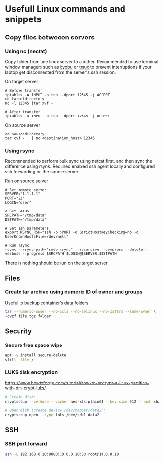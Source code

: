 # Usefull Linux commands and snippets

## Copy files betweeen servers

### Using nc (nectat)

Copy folder from one linux server to another. Recommended to use terminal window managers such as [byobu](https://www.byobu.org/) or [tmux](https://github.com/tmux/tmux/wiki) to prevent interruptions if your laptop get disconnected from the server's ssh session.

On target server

```
# Before transfer
iptables -A INPUT -p tcp --dport 12345 -j ACCEPT
cd targetdirectory
nc -l 12345 |tar xvf -

# After transfer
iptables -D INPUT -p tcp --dport 12345 -j ACCEPT
```

On source server

```
cd sourcedirectory
tar cvf - . | nc <destination_host> 12345
```

### Using rsync

Recommended to perform bulk sync using netcat first, and then sync the difference using rsynk. Required enabled ssh agent locally and configured ssh forwarding on the source server.

Run on source server

```
# Set remote server
SERVER="1.1.1.1"
PORT="22"
LOGIN="user"

# Set PATHS
SRCPATH="/tmp/data"
DSTPATH="/tmp/data"

# Set ssh parameters
export RSYNC_RSH="ssh -p $PORT -o StrictHostKeyChecking=no -o UserKnownHostsFile=/dev/null"

# Run rsync
rsync --rsync-path="sudo rsync" --recursive --compress --delete --verbose --progress $SRCPATH $LOGIN@$SERVER:$DSTPATH
```

There is nothing should be run on the target server

## Files

### Create tar archive using numeric ID of owner and groups

Useful to backup container's data folders

```bash
tar --numeric-owner --no-acls --no-selinux --no-xattrs --same-owner \
-cvzf file.tgz folder
```

## Security

### Secure free space wipe

```bash
apt -y install secure-delete
sfill -fllv /
```

### LUKS disk encryption

https://www.howtoforge.com/tutorial/how-to-encrypt-a-linux-partition-with-dm-crypt-luks/

```bash
# Create disk:
cryptsetup --verbose --cipher aes-xts-plain64 --key-size 512 --hash sha512 --iter-time 5000 --use-random luksFormat /dev/sda3

# Open disk (create device /dev/mapper/data2):
cryptsetup open --type luks /dev/sda1 data2
```

## SSH

### SSH port forward

```bash
ssh -L 192.168.0.10:8080:10.0.0.10:80 root@10.0.0.10
```
